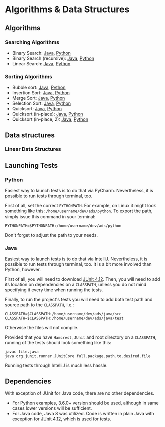 # Algorithms &amp; Data Structures

## Algorithms

### Searching Algorithms
* Binary Search: [Java](../../blob/master/java/src/algorithms/searching/BinarySearch.java), [Python](../../blob/master/python/algorithms/searching/binary.py)
* Binary Search (recursive): [Java](../../blob/master/java/src/algorithms/searching/RecursiveBinarySearch.java), [Python](../../blob/master/python/algorithms/searching/recursiveBinary.py)
* Linear Search: [Java](../../blob/master/java/src/algorithms/searching/LinearSearch.java), [Python](../../blob/master/python/algorithms/searching/linear.py)

### Sorting Algorithms
* Bubble sort: [Java](../../blob/master/java/src/algorithms/sorting/BubbleSort.java), [Python](../../blob/master/python/algorithms/sorting/bubble.py)
* Insertion Sort: [Java](../../blob/master/java/src/algorithms/sorting/InsertionSort.java), [Python](../../blob/master/python/algorithms/sorting/insertion.py)
* Merge Sort: [Java](../../blob/master/java/src/algorithms/sorting/MergeSort.java), [Python](../../blob/master/python/algorithms/sorting/mergesort.py)
* Selection Sort: [Java](../../blob/master/java/src/algorithms/sorting/SelectionSort.java), [Python](../../blob/master/python/algorithms/sorting/selection.py)
* Quicksort: [Java](../../blob/master/java/src/algorithms/sorting/QuickSort.java), [Python](../../blob/master/python/algorithms/sorting/quicksort.py)
* Quicksort (in-place): [Java](../../blob/master/java/src/algorithms/sorting/QuickSortInPlace.java), [Python](../../blob/master/python/algorithms/sorting/quicksort.py#L33)
* Quicksort (in-place, 2): [Java](../../blob/master/java/src/algorithms/sorting/QuickSortPivotFirst.java), [Python](../../blob/master/python/algorithms/sorting/quicksort.py#L70)

## Data structures

### Linear Data Structures



## Launching Tests
### Python
Easiest way to launch tests is to do that via PyCharm. Nevertheless, it is 
possible to run tests through terminal, too.

First of all, set the correct `PYTHONPATH`. For example, on Linux it might look 
something like this: `/home/username/dev/ads/python`. To export the path, simply issue 
this command in your terminal:
~~~
PYTHONPATH=$PYTHONPATH:/home/username/dev/ads/python
~~~
Don't forget to adjust the path to your needs. 

### Java
Easiest way to launch tests is to do that via IntelliJ. Nevertheless, it is 
possible to run tests through terminal, too. It is a bit more involved than 
Python, however.

First of all, you will need to download [JUnit 4.12](http://junit.org/junit4/).
Then, you will need to add its location on dependencies on a `CLASSPATH`, unless you do not mind specifying it every time when running the tests.

Finally, to run the project's tests you will need to add both test path and source path to the `CLASSPATH`, i.e.:
~~~
CLASSPATH=$CLASSPATH:/home/username/dev/ads/java/src
CLASSPATH=$CLASSPATH:/home/username/dev/ads/java/test
~~~
Otherwise the files will not compile.

Provided that you have `Hamcrest`, `JUnit` and root directory on a `CLASSPATH`,
running of the tests should look something like this:
~~~
javac file.java
java org.junit.runner.JUnitCore full.package.path.to.desired.file
~~~
Running tests through IntelliJ is much less hassle.

## Dependencies
With exception of JUnit for Java code, there are no other dependencies. 
* For Python examples, 3.6.0+ version should be used, although in same cases 
  lower versions will be sufficient. 
* For Java code, Java 8 was utilized. Code is written in plain Java with exception for
  [JUnit 4.12](http://junit.org/junit4/), which is used for tests.